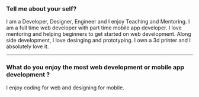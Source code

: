 ### Tell me about your self?
I am a Developer, Designer, Engineer and I enjoy Teaching and Mentoring. I am a full time web developer with part time mobile app developer. I love mentoring and helping beginners to get started on web development. Along side development, I love desinging and prototyping. I own a 3d printer and I absolutely love it. 

---

### What do you enjoy the most web development or mobile app development ?
I enjoy coding for web and designing for mobile.

